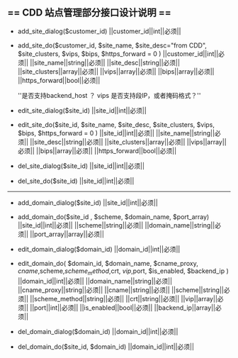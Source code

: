 

== CDD 站点管理部分接口设计说明 ==
----
* add_site_dialog($customer_id)
    ||customer_id||int||必须||
* add_site_do($customer_id, $site_name, $site_desc="from CDD", $site_clusters, $vips, $bips, $https_forward = 0 )
    ||customer_id||int||必须||
    ||site_name||string||必须||
    ||site_desc||string||必须||
    ||site_clusters||array||必须||
    ||vips||array||必须||
    ||bips||array||必须||
    ||https_forward||bool||必须||

    ''是否支持backend_host ？
    vips 是否支持段IP，或者掩码格式？''

* edit_site_dialog($site_id)
    ||site_id||int||必须||
* edit_site_do($site_id, $site_name, $site_desc, $site_clusters, $vips, $bips, $https_forward = 0 )
    ||site_id||int||必须||
    ||site_name||string||必须||
    ||site_desc||string||必须||
    ||site_clusters||array||必须||
    ||vips||array||必须||
    ||bips||array||必须||
    ||https_forward||bool||必须||
* del_site_dialog($site_id)
    ||site_id||int||必须||
* del_site_do($site_id)
    ||site_id||int||必须||
----

* add_domain_dialog($site_id)
    ||site_id||int||必须||
* add_domain_do($site_id , $scheme, $domain_name, $port_array)
    ||site_id||int||必须||
    ||scheme||string||必须||
    ||domain_name||string||必须||
    ||port_array||array||必须||
    
* edit_domain_dialog($domain_id)
    ||domain_id||int||必须||

* edit_domain_do(   $domain_id, $domain_name, $cname_proxy, $cname,$scheme,$scheme_method ,$crt, $vip,$port, $is_enabled, $backend_ip )
    ||domain_id||int||必须||
    ||domain_name||string||必须||
    ||cname_proxy||string||必须||
    ||cname||string||必须||
    ||scheme||string||必须||
    ||scheme_method||string||必须||
    ||crt||string||必须||
    ||vip||array||必须||
    ||port||int||必须||
    ||is_enabled||bool||必须||
    ||backend_ip||array||必须||

* del_domain_dialog($domain_id)
    ||domain_id||int||必须||
* del_domain_do($site_id, $domain_id)
    ||domain_id||int||必须||
